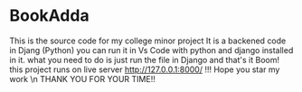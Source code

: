 # BookAdda
This is the source code for my college minor project
It is a backened code in Djang (Python)
you can run it in Vs Code with python and django installed in it.
what you need to do is just run the file in Django and that's it Boom!
this project runs on live server http://127.0.0.1:8000/ !!!
Hope you star my work \n
  THANK YOU FOR YOUR TIME!!
